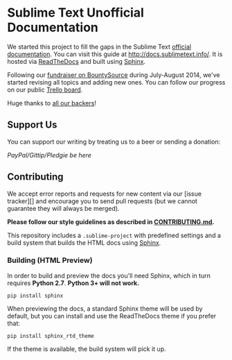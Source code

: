# Sublime Text Unofficial Documentation


We started this project to fill the gaps in the Sublime Text
[official documentation][off-docs]. You can visit this guide at
<http://docs.sublimetext.info/>. It is hosted via [ReadTheDocs][] and built
using [Sphinx][].

Following our [fundraiser on BountySource][fundraiser] during July-August 2014,
we've started revising all topics and adding new ones. You can follow our
progress on our public [Trello board][trello].

Huge thanks to [all our backers](./BACKERS.md)!


## Support Us

You can support our writing by treating us to a beer or sending a donation:

*PayPal/Gittip/Pledgie be here*


## Contributing

We accept error reports and requests for new content via our [issue tracker][]
and encourage you to send pull requests (but we cannot guarantee they will
always be merged).

**Please follow our style guidelines as described in
[CONTRIBUTING.md](./CONTRIBUTING.md).**

This repository includes a `.sublime-project` with predefined settings and a
build system that builds the HTML docs using [Sphinx][].


### Building (HTML Preview)

In order to build and preview the docs you'll need Sphinx, which in turn
requires **Python 2.7**. **Python 3+ will not work.**

    pip install sphinx

When previewing the docs, a standard Sphinx theme will be used by default, but
you can install and use the ReadTheDocs theme if you prefer that:

    pip install sphinx_rtd_theme

If the theme is available, the build system will pick it up.


[off-docs]: http://sublimetext.com/docs/3
[trello]: https://trello.com/b/ArLlY4X7/sublime-text-unofficial-documentation
[fundraiser]: https://www.bountysource.com/teams/st-undocs/fundraiser

[issues]: https://github.com/guillermooo/sublime-undocs/issues
[Sphinx]: http://sphinx-doc.org/
[ReadTheDocs]: https://readthedocs.org/
